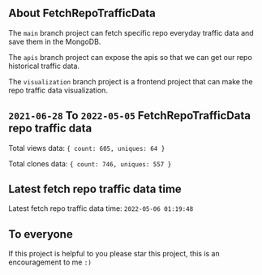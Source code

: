 ## About FetchRepoTrafficData

The `main` branch project can fetch specific repo everyday traffic data and save them in the MongoDB.

The `apis` branch project can expose the apis so that we can get our repo historical traffic data.

The `visualization` branch project is a frontend project that can make the repo traffic data visualization.

## `2021-06-28` To `2022-05-05` FetchRepoTrafficData repo traffic data

Total views data: `{ count: 605, uniques: 64 }`

Total clones data: `{ count: 746, uniques: 557 }`

## Latest fetch repo traffic data time

Latest fetch repo traffic data time: `2022-05-06 01:19:48`

## To everyone

If this project is helpful to you please star this project, this is an encouragement to me `:)`



